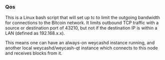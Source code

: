 ### Qos ###

This is a Linux bash script that will set up tc to limit the outgoing bandwidth for connections to the Bitcoin network. It limits outbound TCP traffic with a source or destination port of 43210, but not if the destination IP is within a LAN (defined as 192.168.x.x).

This means one can have an always-on weycashd instance running, and another local weycashd/weycash-qt instance which connects to this node and receives blocks from it.
